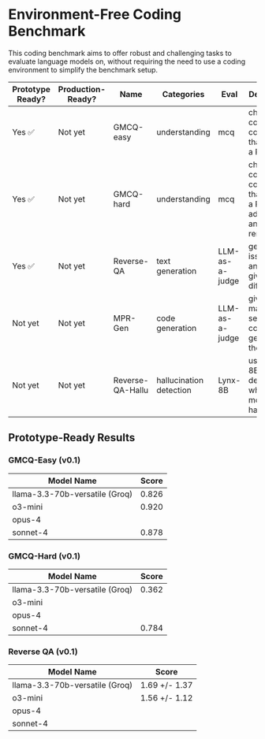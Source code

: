 # Environment-Free Coding Benchmark

This coding benchmark aims to offer robust and challenging tasks to evaluate
language models on, without requiring the need to use a coding environment to
simplify the benchmark setup.

| Prototype Ready? | Production-Ready? | Name | Categories | Eval | Description |
| --- | --- | --- | --- | --- | --- |
| Yes ✅| Not yet | GMCQ-easy | understanding | mcq | choose the correct code diff that closes a PR |
| Yes ✅| Not yet | GMCQ-hard | understanding | mcq | choose the correct code diff that closes a PR, with additions and removals |
| Yes ✅| Not yet| Reverse-QA | text generation | LLM-as-a-judge | generate an issue title and body given code diff |
| Not yet | Not yet | MPR-Gen | code generation | LLM-as-a-judge | given a maksed section of a code diff, generate the code |
| Not yet | Not yet | Reverse-QA-Hallu | hallucination detection | Lynx-8B | uses Lynx-8B to determine whether the model hallucinated |

## Prototype-Ready Results

### GMCQ-Easy (v0.1)

| Model Name | Score |
| --- | --- |
| llama-3.3-70b-versatile (Groq) | 0.826 |
| o3-mini |  0.920 |
| opus-4 |  |
| sonnet-4| 0.878 | 

### GMCQ-Hard (v0.1)

| Model Name | Score |
| --- | --- |
| llama-3.3-70b-versatile (Groq) | 0.362 |
| o3-mini |   |
| opus-4 |  |
| sonnet-4| 0.784 | 

### Reverse QA (v0.1)

| Model Name | Score |
| --- | --- |
| llama-3.3-70b-versatile (Groq) | 1.69 +/- 1.37 |
| o3-mini | 1.56 +/- 1.12  |
| opus-4 |  |
| sonnet-4|  | 
